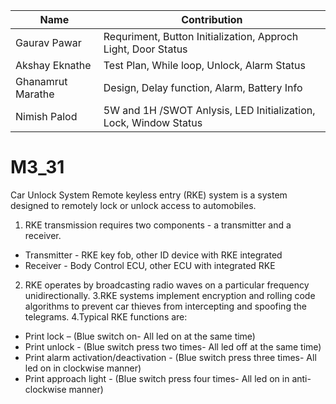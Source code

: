 |Name|Contribution|
|--------|---------|
|Gaurav Pawar|Requriment, Button Initialization, Approch Light, Door Status  |
|Akshay Eknathe|Test Plan, While loop, Unlock, Alarm Status|
|Ghanamrut Marathe|Design, Delay function, Alarm, Battery Info |
|Nimish Palod|5W and 1H /SWOT Anlysis, LED Initialization, Lock, Window Status|

# M3_31
Car Unlock System
Remote keyless entry (RKE) system is a system designed to remotely lock or unlock access to automobiles. 
1. RKE transmission requires two components - a transmitter and a receiver. 
* Transmitter - RKE key fob, other ID device with RKE integrated 
* Receiver - Body Control ECU, other ECU with integrated RKE 
2. RKE operates by broadcasting radio waves on a particular frequency unidirectionally. 
3.RKE systems implement encryption and rolling code algorithms to prevent car thieves from intercepting and spoofing the telegrams. 
4.Typical RKE functions are: 
* Print lock – (Blue switch on- All led on at the same time)
* Print unlock - (Blue switch press two times- All led off at the same time)
* Print alarm activation/deactivation - (Blue switch press three times- All led on in clockwise manner)
* Print approach light - (Blue switch press four times- All led on in anti-clockwise manner)
